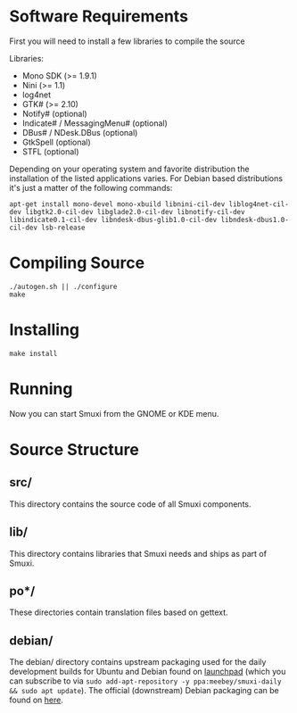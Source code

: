 Software Requirements
=====================
First you will need to install a few libraries to compile the source

Libraries:
* Mono SDK (>= 1.9.1)
* Nini (>= 1.1)
* log4net
* GTK# (>= 2.10)
* Notify# (optional)
* Indicate# / MessagingMenu# (optional)
* DBus# / NDesk.DBus (optional)
* GtkSpell (optional)
* STFL (optional)

Depending on your operating system and favorite distribution the installation of the listed applications varies. For Debian based distributions it's just a matter of the following commands:

    apt-get install mono-devel mono-xbuild libnini-cil-dev liblog4net-cil-dev libgtk2.0-cil-dev libglade2.0-cil-dev libnotify-cil-dev libindicate0.1-cil-dev libndesk-dbus-glib1.0-cil-dev libndesk-dbus1.0-cil-dev lsb-release

Compiling Source
================

    ./autogen.sh || ./configure
    make

Installing
==========

    make install

Running
=======

Now you can start Smuxi from the GNOME or KDE menu.

Source Structure
================

src/
----

This directory contains the source code of all Smuxi components.

lib/
----

This directory contains libraries that Smuxi needs and ships as part of Smuxi.

po\*/
-----

These directories contain translation files based on gettext.

debian/
-------

The debian/ directory contains upstream packaging used for the daily development
builds for Ubuntu and Debian found on [launchpad][] (which you can subscribe to
via `sudo add-apt-repository -y ppa:meebey/smuxi-daily && sudo apt update`).
The official (downstream) Debian packaging can be found on [here][].

  [launchpad]: https://launchpad.net/~meebey/+archive/smuxi-daily
  [here]: http://git.debian.org/?p=pkg-cli-apps/packages/smuxi.git
